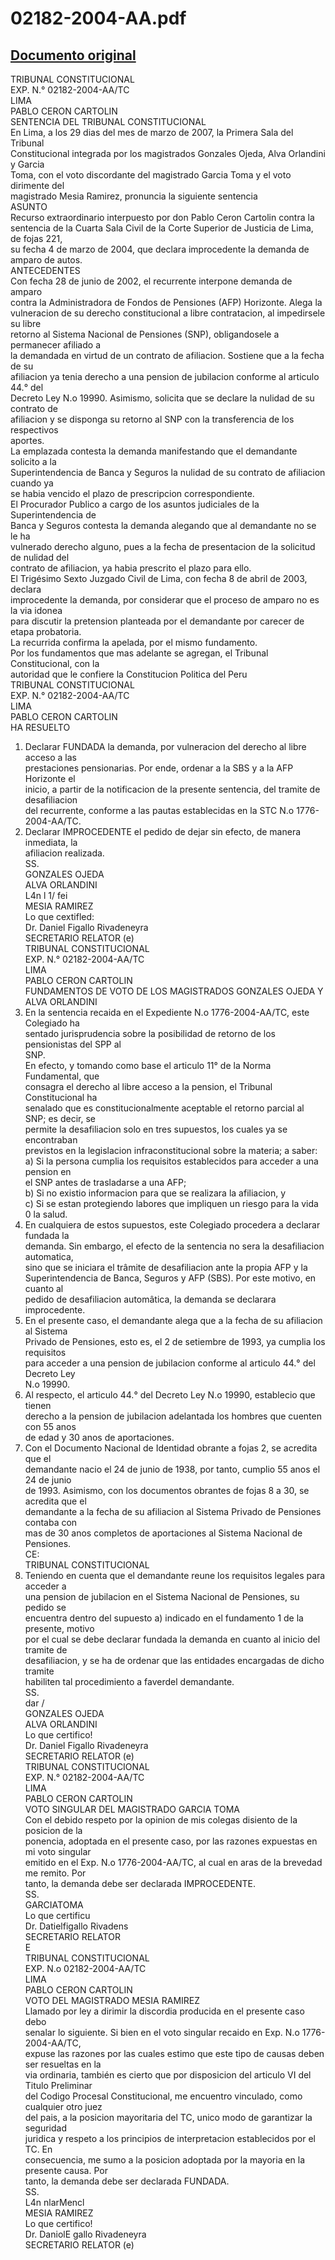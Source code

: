 
02182-2004-AA.pdf
=================
  
[Documento original](https://tc.gob.pe/jurisprudencia/2007/02182-2004-AA.pdf)  
---  
TRIBUNAL CONSTITUCIONAL  
EXP. N.° 02182-2004-AA/TC  
LIMA  
PABLO CERON CARTOLIN  
SENTENCIA DEL TRIBUNAL CONSTITUCIONAL  
En Lima, a los 29 dias del mes de marzo de 2007, la Primera Sala del Tribunal  
Constitucional integrada por los magistrados Gonzales Ojeda, Alva Orlandini y Garcia  
Toma, con el voto discordante del magistrado Garcia Toma y el voto dirimente del  
magistrado Mesia Ramirez, pronuncia la siguiente sentencia  
ASUNTO  
Recurso extraordinario interpuesto por don Pablo Ceron Cartolin contra la  
sentencia de la Cuarta Sala Civil de la Corte Superior de Justicia de Lima, de fojas 221,  
su fecha 4 de marzo de 2004, que declara improcedente la demanda de amparo de autos.  
ANTECEDENTES  
Con fecha 28 de junio de 2002, el recurrente interpone demanda de amparo  
contra la Administradora de Fondos de Pensiones (AFP) Horizonte. Alega la  
vulneracion de su derecho constitucional a libre contratacion, al impedirsele su libre  
retorno al Sistema Nacional de Pensiones (SNP), obligandosele a permanecer afiliado a  
la demandada en virtud de un contrato de afiliacion. Sostiene que a la fecha de su  
afiliacion ya tenia derecho a una pension de jubilacion conforme al articulo 44.° del  
Decreto Ley N.o 19990. Asimismo, solicita que se declare la nulidad de su contrato de  
afiliacion y se disponga su retorno al SNP con la transferencia de los respectivos  
aportes.  
La emplazada contesta la demanda manifestando que el demandante solicito a la  
Superintendencia de Banca y Seguros la nulidad de su contrato de afiliacion cuando ya  
se habia vencido el plazo de prescripcion correspondiente.  
El Procurador Publico a cargo de los asuntos judiciales de la Superintendencia de  
Banca y Seguros contesta la demanda alegando que al demandante no se le ha  
vulnerado derecho alguno, pues a la fecha de presentacion de la solicitud de nulidad del  
contrato de afiliacion, ya habia prescrito el plazo para ello.  
El Trigésimo Sexto Juzgado Civil de Lima, con fecha 8 de abril de 2003, declara  
improcedente la demanda, por considerar que el proceso de amparo no es la via idonea  
para discutir la pretension planteada por el demandante por carecer de etapa probatoria.  
La recurrida confirma la apelada, por el mismo fundamento.  
Por los fundamentos que mas adelante se agregan, el Tribunal Constitucional, con la  
autoridad que le confiere la Constitucion Politica del Peru  
TRIBUNAL CONSTITUCIONAL  
EXP. N.° 02182-2004-AA/TC  
LIMA  
PABLO CERON CARTOLIN  
HA RESUELTO  
1. Declarar FUNDADA la demanda, por vulneracion del derecho al libre acceso a las  
prestaciones pensionarias. Por ende, ordenar a la SBS y a la AFP Horizonte el  
inicio, a partir de la notificacion de la presente sentencia, del tramite de desafiliacion  
del recurrente, conforme a las pautas establecidas en la STC N.o 1776-2004-AA/TC.  
2. Declarar IMPROCEDENTE el pedido de dejar sin efecto, de manera inmediata, la  
afiliacion realizada.  
SS.  
GONZALES OJEDA  
ALVA ORLANDINI  
L4n l 1/ fei  
MESIA RAMIREZ  
Lo que cextifled:  
Dr. Daniel Figallo Rivadeneyra  
SECRETARIO RELATOR (e)  
TRIBUNAL CONSTITUCIONAL  
EXP. N.° 02182-2004-AA/TC  
LIMA  
PABLO CERON CARTOLIN  
FUNDAMENTOS DE VOTO DE LOS MAGISTRADOS GONZALES OJEDA Y  
ALVA ORLANDINI  
1. En la sentencia recaida en el Expediente N.o 1776-2004-AA/TC, este Colegiado ha  
sentado jurisprudencia sobre la posibilidad de retorno de los pensionistas del SPP al  
SNP.  
En efecto, y tomando como base el articulo 11° de la Norma Fundamental, que  
consagra el derecho al libre acceso a la pension, el Tribunal Constitucional ha  
senalado que es constitucionalmente aceptable el retorno parcial al SNP; es decir, se  
permite la desafiliacion solo en tres supuestos, los cuales ya se encontraban  
previstos en la legislacion infraconstitucional sobre la materia; a saber:  
a) Si la persona cumplia los requisitos establecidos para acceder a una pension en  
el SNP antes de trasladarse a una AFP;  
b) Si no existio informacion para que se realizara la afiliacion, y  
c) Si se estan protegiendo labores que impliquen un riesgo para la vida 0 la salud.  
2. En cualquiera de estos supuestos, este Colegiado procedera a declarar fundada la  
demanda. Sin embargo, el efecto de la sentencia no sera la desafiliacion automatica,  
sino que se iniciara el trâmite de desafiliacion ante la propia AFP y la  
Superintendencia de Banca, Seguros y AFP (SBS). Por este motivo, en cuanto al  
pedido de desafiliacion automâtica, la demanda se declarara improcedente.  
3. En el presente caso, el demandante alega que a la fecha de su afiliacion al Sistema  
Privado de Pensiones, esto es, el 2 de setiembre de 1993, ya cumplia los requisitos  
para acceder a una pension de jubilacion conforme al articulo 44.° del Decreto Ley  
N.o 19990.  
4. Al respecto, el articulo 44.° del Decreto Ley N.o 19990, establecio que tienen  
derecho a la pension de jubilacion adelantada los hombres que cuenten con 55 anos  
de edad y 30 anos de aportaciones.  
5. Con el Documento Nacional de Identidad obrante a fojas 2, se acredita que el  
demandante nacio el 24 de junio de 1938, por tanto, cumplio 55 anos el 24 de junio  
de 1993. Asimismo, con los documentos obrantes de fojas 8 a 30, se acredita que el  
demandante a la fecha de su afiliacion al Sistema Privado de Pensiones contaba con  
mas de 30 anos completos de aportaciones al Sistema Nacional de Pensiones.  
CE:  
TRIBUNAL CONSTITUCIONAL  
6. Teniendo en cuenta que el demandante reune los requisitos legales para acceder a  
una pension de jubilacion en el Sistema Nacional de Pensiones, su pedido se  
encuentra dentro del supuesto a) indicado en el fundamento 1 de la presente, motivo  
por el cual se debe declarar fundada la demanda en cuanto al inicio del tramite de  
desafiliacion, y se ha de ordenar que las entidades encargadas de dicho tramite  
habiliten tal procedimiento a faverdel demandante.  
SS.  
dar /  
GONZALES OJEDA  
ALVA ORLANDINI  
Lo que certifico!  
Dr. Daniel Figallo Rivadeneyra  
SECRETARIO RELATOR (e)  
TRIBUNAL CONSTITUCIONAL  
EXP. N.° 02182-2004-AA/TC  
LIMA  
PABLO CERON CARTOLIN  
VOTO SINGULAR DEL MAGISTRADO GARCIA TOMA  
Con el debido respeto por la opinion de mis colegas disiento de la posicion de la  
ponencia, adoptada en el presente caso, por las razones expuestas en mi voto singular  
emitido en el Exp. N.o 1776-2004-AA/TC, al cual en aras de la brevedad me remito. Por  
tanto, la demanda debe ser declarada IMPROCEDENTE.  
SS.  
GARCIATOMA  
Lo que certificu  
Dr. Datielfigallo Rivadens  
SECRETARIO RELATOR  
E  
TRIBUNAL CONSTITUCIONAL  
EXP. N.o 02182-2004-AA/TC  
LIMA  
PABLO CERON CARTOLIN  
VOTO DEL MAGISTRADO MESIA RAMIREZ  
Llamado por ley a dirimir la discordia producida en el presente caso debo  
senalar lo siguiente. Si bien en el voto singular recaido en Exp. N.o 1776-2004-AA/TC,  
expuse las razones por las cuales estimo que este tipo de causas deben ser resueltas en la  
via ordinaria, también es cierto que por disposicion del articulo VI del Titulo Preliminar  
del Codigo Procesal Constitucional, me encuentro vinculado, como cualquier otro juez  
del pais, a la posicion mayoritaria del TC, unico modo de garantizar la seguridad  
juridica y respeto a los principios de interpretacion establecidos por el TC. En  
consecuencia, me sumo a la posicion adoptada por la mayoria en la presente causa. Por  
tanto, la demanda debe ser declarada FUNDADA.  
SS.  
L4n nlarMencl  
MESIA RAMIREZ  
Lo que certifico!  
Dr. DaniolE gallo Rivadeneyra  
SECRETARIO RELATOR (e)